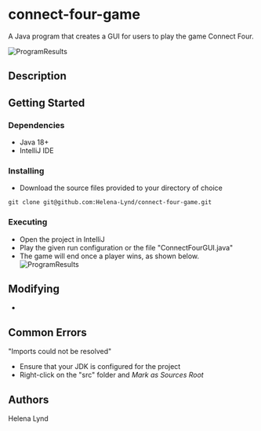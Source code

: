 # connect-four-game<br>
A Java program that creates a GUI for users to play the game Connect Four.

![ProgramResults](https://github.com/Helena-Lynd/connect-four-game/blob/main/connect-four-playing.png)

## Description<br>


## Getting Started<br>
### Dependencies
- Java 18+
- IntelliJ IDE
### Installing
- Download the source files provided to your directory of choice
```
git clone git@github.com:Helena-Lynd/connect-four-game.git
```
### Executing
- Open the project in IntelliJ
- Play the given run configuration or the file "ConnectFourGUI.java"
- The game will end once a player wins, as shown below.
![ProgramResults](https://github.com/Helena-Lynd/connect-four-game/blob/main/connect-four-finished.png)
## Modifying
- 
## Common Errors
"Imports could not be resolved"
- Ensure that your JDK is configured for the project
- Right-click on the "src" folder and <i>Mark as Sources Root</i>
## Authors<br>
Helena Lynd
